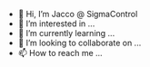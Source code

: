 - 👋 Hi, I’m Jacco @ SigmaControl
- 👀 I’m interested in ...
- 🌱 I’m currently learning ...
- 💞️ I’m looking to collaborate on ...
- 📫 How to reach me ...

<!---
JaccoSigma/JaccoSigma is a ✨ special ✨ repository because its `README.md` (this file) appears on your GitHub profile.
You can click the Preview link to take a look at your changes...
--->